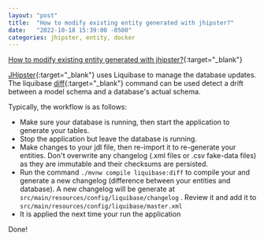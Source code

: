 ```yaml
---
layout: "post"
title:  "How to modify existing entity generated with jhipster?"
date:   "2022-10-18 15:39:00 -0500"
categories: jhipster, entity, docker
---
```


[How to modify existing entity generated with jhipster?](https://stackoverflow.com/questions/28216307/how-to-modify-existing-entity-generated-with-jhipster){:target="_blank"}

[JHipster](https://www.jhipster.tech/){:target="_blank"} uses Liquibase to manage the database updates. The liquibase [diff](https://docs.liquibase.com/commands/diff/diff.html){:target="_blank"} command can be used detect a drift between a model schema and a database's actual schema.

Typically, the workflow is as follows:
- Make sure your database is running, then start the application to generate your tables.
- Stop the application but leave the database is running.
- Make changes to your jdl file, then re-import it to re-generate your entities. Don't overwrite any changelog (.xml files or .csv fake-data files) as they are immutable and their checksums are persisted.
- Run the command `./mvnw compile liquibase:diff` to compile your and generate a new changelog (difference between your entities and database). A new changelog will be generate at `src/main/resources/config/liquibase/changelog`
. Review it and add it to `src/main/resources/config/liquibase/master.xml`
- It is applied the next time your run the application


Done!